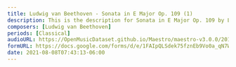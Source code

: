 ```yaml
---
title: Ludwig van Beethoven - Sonata in E Major Op. 109 (1)
description: This is the description for Sonata in E Major Op. 109 by Ludwig van Beethoven
composers: [Ludwig van Beethoven]
periods: [Classical]
audioURL: https://OpenMusicDataset.github.io/Maestro/maestro-v3.0.0/2018/MIDI-Unprocessed_Recital5-7_MID--AUDIO_05_R1_2018_wav--1.midi
formURL: https://docs.google.com/forms/d/e/1FAIpQLSdek75fznEb9Vo0a_qN7WlQLMBFSMkrP83ET8TXSrpXAsyQCA/viewform
date: 2021-08-08T07:43:13-06:00
---
```

